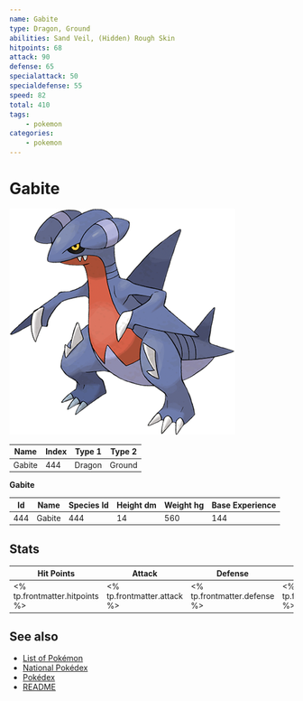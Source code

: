 ```yaml
---
name: Gabite
type: Dragon, Ground
abilities: Sand Veil, (Hidden) Rough Skin
hitpoints: 68
attack: 90
defense: 65
specialattack: 50
specialdefense: 55
speed: 82
total: 410
tags:
    - pokemon
categories:
    - pokemon
---
```


# Gabite


![Gabite](images/444.png)

| **Name** | **Index** | **Type 1** | **Type 2** |
|----|----|----|----|
| Gabite | 444 | Dragon | Ground  |

**Gabite** 




| **Id** | **Name** | **Species Id** | **Height dm** | **Weight hg** | **Base Experience** |
|--------|----------|----------------|------------|------------|---------------------|
| 444 | Gabite | 444 | 14 | 560 | 144 |



## Stats

| **Hit Points** | **Attack** | **Defense** | **Special Attack** | **Special Defense** | **Speed** | **Total** |
|----------------|------------|-------------|--------------------|---------------------|-----------|-----------|
| <% tp.frontmatter.hitpoints %> | <% tp.frontmatter.attack %> | <% tp.frontmatter.defense %> | <% tp.frontmatter.specialattack %> | <% tp.frontmatter.specialdefense %> | <% tp.frontmatter.speed %> | <% tp.frontmatter.total %> |

## See also

- [List of Pokémon](../pokemon.md)
- [National Pokédex](../national_pokedex.md)
- [Pokédex](../pokedex.md)
- [README](../README.md)
